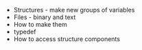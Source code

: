 * Structures - make new groups of variables
* Files - binary and text
* How to make them
* typedef
* How to access structure components

